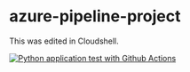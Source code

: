# azure-pipeline-project

This was edited in Cloudshell.

[![Python application test with Github Actions](https://github.com/kshill/azure-pipeline-project/actions/workflows/main.yml/badge.svg)](https://github.com/kshill/azure-pipeline-project/actions/workflows/main.yml)
